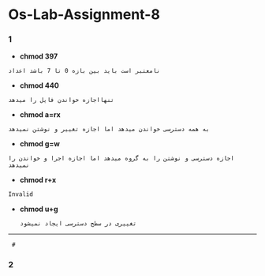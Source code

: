 # Os-Lab-Assignment-8

### 1
- **chmod 397**

 ```shell
نامعتبر است باید بین بازه 0 تا 7 باشد اعداد 
```
- **chmod 440**
 ```shell
 تنهااجازه خواندن فایل را میدهد  
 ```
- **chmod a=rx**
 ```shell
به همه دسترسی خواندن میدهد اما اجازه تغییر و نوشتن نمیدهد
```
- **chmod g=w**
 ```shell
 اجازه دسترسی و نوشتن را به گروه میدهد اما اجازه اجرا و خواندن را نمیدهد
  ```
  - **chmod r+x**
   ```shell
   Invalid
   ```
   
   - **chmod u+g**
     ```shell
     تغییری در سطح دسترسی ایجاد نمیشود 
     ```
    
___________________________________________________________________________________________________________________________________________________________________________
     # 
### 2

